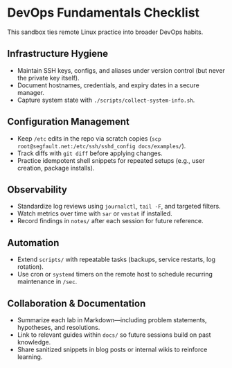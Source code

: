 # DevOps Fundamentals Checklist

This sandbox ties remote Linux practice into broader DevOps habits.

## Infrastructure Hygiene

- Maintain SSH keys, configs, and aliases under version control (but never the private key itself).
- Document hostnames, credentials, and expiry dates in a secure manager.
- Capture system state with `./scripts/collect-system-info.sh`.

## Configuration Management

- Keep `/etc` edits in the repo via scratch copies (`scp root@segfault.net:/etc/ssh/sshd_config docs/examples/`).
- Track diffs with `git diff` before applying changes.
- Practice idempotent shell snippets for repeated setups (e.g., user creation, package installs).

## Observability

- Standardize log reviews using `journalctl`, `tail -F`, and targeted filters.
- Watch metrics over time with `sar` or `vmstat` if installed.
- Record findings in `notes/` after each session for future reference.

## Automation

- Extend `scripts/` with repeatable tasks (backups, service restarts, log rotation).
- Use cron or `systemd` timers on the remote host to schedule recurring maintenance in `/sec`.

## Collaboration & Documentation

- Summarize each lab in Markdown—including problem statements, hypotheses, and resolutions.
- Link to relevant guides within `docs/` so future sessions build on past knowledge.
- Share sanitized snippets in blog posts or internal wikis to reinforce learning.
